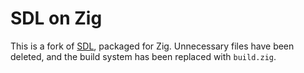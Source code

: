 # SDL on Zig

This is a fork of [SDL](https://www.libsdl.org/), packaged for Zig. Unnecessary
files have been deleted, and the build system has been replaced with
`build.zig`.
